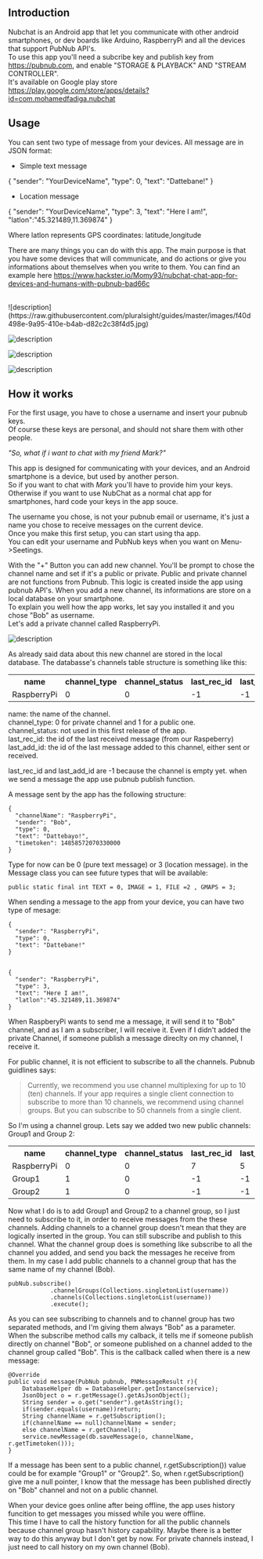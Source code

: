 ## Introduction
Nubchat is an Android app that let you communicate with other android smartphones, or dev boards like Arduino, RaspberryPi and all the devices that support PubNub API's.<br>
To use this app you'll need a subcribe key and publish key from  https://pubnub.com, and enable "STORAGE & PLAYBACK" AND "STREAM CONTROLLER".<br>
It's available on Google play store https://play.google.com/store/apps/details?id=com.mohamedfadiga.nubchat


## Usage

You can sent two type of message from your devices. All message are in JSON format:<br>

- Simple text message
  
{
  "sender": "YourDeviceName",
  "type": 0,
  "text": "Dattebane!"
}


- Location message

{
  "sender": "YourDeviceName",
  "type": 3,
  "text": "Here I am!",
  "latlon":"45.321489,11.369874"
}

Where latlon represents GPS coordinates: latitude,longitude


There are many things you can do with this app. The main purpose is that you have some devices that will communicate, and do actions or give you informations about themselves when you write to them.
You can find an example here  https://www.hackster.io/Momy93/nubchat-chat-app-for-devices-and-humans-with-pubnub-bad66c

<br>
![description](https://raw.githubusercontent.com/pluralsight/guides/master/images/f40d498e-9a95-410e-b4ab-d82c2c38f4d5.jpg)

![description](https://lh3.googleusercontent.com/-8e_67MGcXOKUttRyn_7Szk2iqQFR-maWsK87hbLhpLKIZUwBWl-VXX3A7SDuliR5g=h900-rw)

![description](https://raw.githubusercontent.com/pluralsight/guides/master/images/1d94a6ce-b693-4248-a9e3-4f413cbac804.jpg)

![description](https://raw.githubusercontent.com/pluralsight/guides/master/images/79d625a5-3520-4677-a8bb-f0dd0b23ed49.jpg)





## How it works
For the first usage, you have to chose a username and insert your pubnub keys.<br>
Of course these keys are personal, and should not share them with other people.<br>

<i>"So, what if i want to chat with my friend Mark?"</i>

This app is designed for communicating with your devices, and an Android smartphone is a device, but used by another person.<br>
So if you want to chat with <i>Mark</i> you'll have to provide him your keys.<br>
Otherwise if you want to use NubChat as a normal chat app for smartphones, hard code your keys in the app souce.<br>

The username you chose, is  not your pubnub email or username, it's just a name you chose to receive  messages on the current device.<br>
Once you make this first setup, you can start using tha app.<br>
You can edit your username and PubNub keys when you want on Menu->Seetings.<br>

With the "+" Button you can add new channel. You'll be prompt to chose the channel name and set if it's a public or private. Public and private channel are not functions from Pubnub. This logic is created inside the app using pubnub API's.
When you add a new channel, its informations are store on a local database on your smartphone.<br>
To explain you well how the app works, let say you installed it and you chose "Bob" as username.<br>
Let's add a private channel called RaspberryPi.<br> 



![description](https://raw.githubusercontent.com/pluralsight/guides/master/images/af6f8f58-7ea1-43a5-a6bf-91d6d0f714fb.jpg)



As already said data about this new channel are stored in the local database. The databasse's channels table structure is something like this:<br>

<table >
  <tr>
    <th>name</th>
    <th>channel_type</th> 
    <th>channel_status</th>
    <th>last_rec_id</th>
    <th>last_add_id</th>
  </tr>
  <tr>
    <td>RaspberryPi</td>
    <td>0</td> 
    <td>0</td>
    <td>-1</td>
    <td>-1</td>
  </tr>
</table>

name: the name of the channel. <br>
channel_type: 0 for private channel and 1 for a public one. <br>
channel_status: not used in this first release of the app.<br>
last_rec_id: the id of the last received message (from our Raspeberry)<br>
last_add_id: the id of the last message added to this channel, either sent or received.<br>

last_rec_id and last_add_id are -1 because the channel is empty yet.
when we send a message the app use pubnub publish function.

A  message sent by the app has the following structure:

```
{
  "channelName": "RaspberryPi",
  "sender": "Bob",
  "type": 0,
  "text": "Dattebayo!",
  "timetoken": 14858572070330000
}

```

Type for now can be 0 (pure text message) or 3 (location message).
in the Message class you can see future types that will be available:

```
public static final int TEXT = 0, IMAGE = 1, FILE =2 , GMAPS = 3;

```

When sending a message to the app from your device, you can have two type of mesage:

```
{
  "sender": "RaspberryPi",
  "type": 0,
  "text": "Dattebane!"
}


{
  "sender": "RaspberryPi",
  "type": 3,
  "text": "Here I am!",
  "latlon":"45.321489,11.369874"
}

```


When RaspberyPi wants to send me a message, it will send it to "Bob" channel, and as I am a subscriber, I will receive it.
Even if I didn't added the private Channel, if someone publish a message direclty on my channel, I receive it.

For public channel, it is not efficient to subscribe to all the channels. Pubnub guidlines says:

> Currently, we recommend you use channel multiplexing for up to 10 (ten) channels. If your app requires a single client connection to subscribe to more than 10 channels, we recommend using channel groups. But you can subscribe to 50 channels from a single client.

So I'm using a channel group. 
Lets say we added two new public channels: Group1 and Group 2:

<table >
  <tr>
    <th>name</th>
    <th>channel_type</th> 
    <th>channel_status</th>
    <th>last_rec_id</th>
    <th>last_add_id</th>
  </tr>
    <tr>
    <td>RaspberryPi</td>
    <td>0</td> 
    <td>0</td>
    <td>7</td>
    <td>5</td>
  </tr>
  <tr>
    <td>Group1</td>
    <td>1</td> 
    <td>0</td>
    <td>-1</td>
    <td>-1</td>
  </tr>
    <tr>
    <td>Group2</td>
    <td>1</td> 
    <td>0</td>
    <td>-1</td>
    <td>-1</td>
  </tr>
</table>

Now what I do is to add Group1 and Group2 to a channel group, so I just need to subscribe to it, in order to receive messages from the these channels.
Adding channels to a channel group doesn't mean that they are logically inserted in the group. You can still subscribe and publish to this channel.
What the channel group does is something like subscribe to all the channel you added, and send you back the messages he receive from them.
In my case I add public channels to a channel group that has the same name of my channel (Bob).

    pubNub.subscribe()
                .channelGroups(Collections.singletonList(username))
                .channels(Collections.singletonList(username))
                .execute();
 
As you can see subscribing to channels and to channel group has two separated methods, and I'm giving them always "Bob" as a parameter.
When the subscribe method calls my calback, it tells me if someone publish directly on channel "Bob", or someone published on a channel added to the channel group called "Bob".
This is the callback called when there is a new message:

    @Override
    public void message(PubNub pubnub, PNMessageResult r){
        DatabaseHelper db = DatabaseHelper.getInstance(service);
        JsonObject o = r.getMessage().getAsJsonObject();
        String sender = o.get("sender").getAsString();
        if(sender.equals(username))return;
        String channelName = r.getSubscription();
        if(channelName == null)channelName = sender;
        else channelName = r.getChannel();
        service.newMessage(db.saveMessage(o, channelName, r.getTimetoken()));
    }
  

If a message has been sent to a public channel, r.getSubscription()) value could be for example "Group1" or "Group2".
So, when r.getSubscription() give me a null pointer, I know that the message has been published directly on "Bob" channel and not on a public channel.

When your device goes online after being offline, the app uses history funcition to get messages you missed while you were offline.  
This time I have to call the history function for all the public channels because channel group hasn't history capability.
Maybe there is a better way to do this anyway but I don't get by now.
For private channels instead, I just need to call history on my own channel (Bob).
